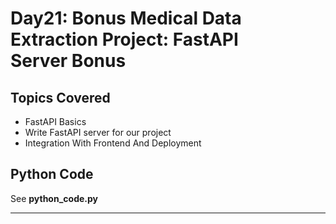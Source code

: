 # Day21: Bonus Medical Data Extraction Project: FastAPI Server Bonus

## Topics Covered
- FastAPI Basics
- Write FastAPI server for our project
- Integration With Frontend And Deployment

## Python Code
See **python_code.py**

---

